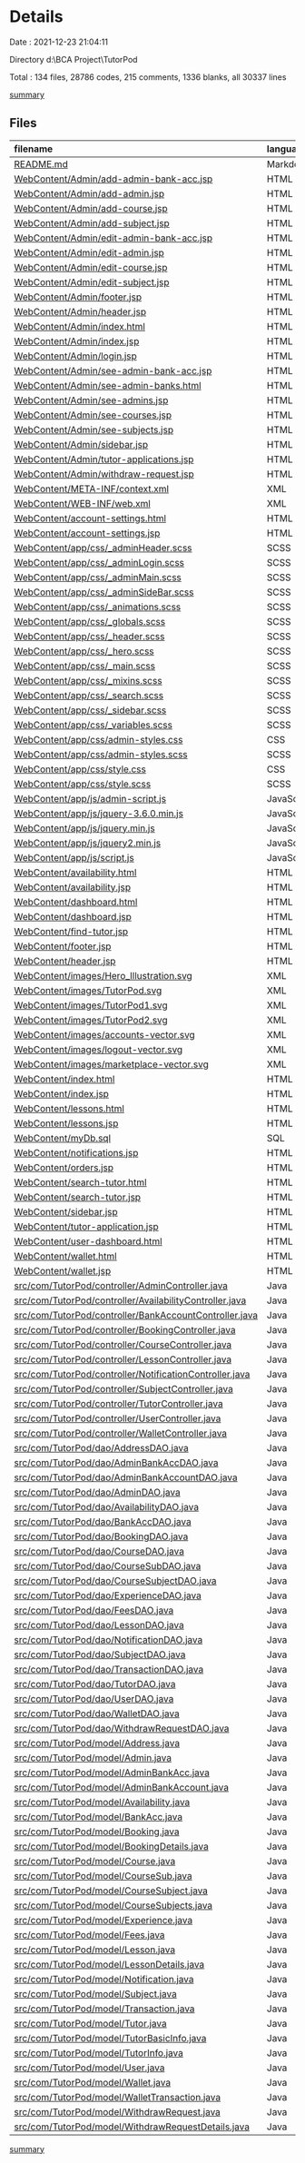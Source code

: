 # Details

Date : 2021-12-23 21:04:11

Directory d:\BCA Project\TutorPod

Total : 134 files,  28786 codes, 215 comments, 1336 blanks, all 30337 lines

[summary](results.md)

## Files
| filename | language | code | comment | blank | total |
| :--- | :--- | ---: | ---: | ---: | ---: |
| [README.md](/README.md) | Markdown | 1 | 0 | 1 | 2 |
| [WebContent/Admin/add-admin-bank-acc.jsp](/WebContent/Admin/add-admin-bank-acc.jsp) | HTML | 156 | 0 | 4 | 160 |
| [WebContent/Admin/add-admin.jsp](/WebContent/Admin/add-admin.jsp) | HTML | 109 | 0 | 3 | 112 |
| [WebContent/Admin/add-course.jsp](/WebContent/Admin/add-course.jsp) | HTML | 142 | 0 | 2 | 144 |
| [WebContent/Admin/add-subject.jsp](/WebContent/Admin/add-subject.jsp) | HTML | 186 | 0 | 5 | 191 |
| [WebContent/Admin/edit-admin-bank-acc.jsp](/WebContent/Admin/edit-admin-bank-acc.jsp) | HTML | 106 | 0 | 2 | 108 |
| [WebContent/Admin/edit-admin.jsp](/WebContent/Admin/edit-admin.jsp) | HTML | 69 | 0 | 1 | 70 |
| [WebContent/Admin/edit-course.jsp](/WebContent/Admin/edit-course.jsp) | HTML | 73 | 0 | 1 | 74 |
| [WebContent/Admin/edit-subject.jsp](/WebContent/Admin/edit-subject.jsp) | HTML | 131 | 0 | 3 | 134 |
| [WebContent/Admin/footer.jsp](/WebContent/Admin/footer.jsp) | HTML | 4 | 0 | 2 | 6 |
| [WebContent/Admin/header.jsp](/WebContent/Admin/header.jsp) | HTML | 30 | 0 | 2 | 32 |
| [WebContent/Admin/index.html](/WebContent/Admin/index.html) | HTML | 277 | 0 | 6 | 283 |
| [WebContent/Admin/index.jsp](/WebContent/Admin/index.jsp) | HTML | 6 | 0 | 2 | 8 |
| [WebContent/Admin/login.jsp](/WebContent/Admin/login.jsp) | HTML | 53 | 0 | 3 | 56 |
| [WebContent/Admin/see-admin-bank-acc.jsp](/WebContent/Admin/see-admin-bank-acc.jsp) | HTML | 119 | 0 | 4 | 123 |
| [WebContent/Admin/see-admin-banks.html](/WebContent/Admin/see-admin-banks.html) | HTML | 138 | 0 | 5 | 143 |
| [WebContent/Admin/see-admins.jsp](/WebContent/Admin/see-admins.jsp) | HTML | 69 | 0 | 3 | 72 |
| [WebContent/Admin/see-courses.jsp](/WebContent/Admin/see-courses.jsp) | HTML | 174 | 0 | 6 | 180 |
| [WebContent/Admin/see-subjects.jsp](/WebContent/Admin/see-subjects.jsp) | HTML | 84 | 0 | 3 | 87 |
| [WebContent/Admin/sidebar.jsp](/WebContent/Admin/sidebar.jsp) | HTML | 112 | 0 | 0 | 112 |
| [WebContent/Admin/tutor-applications.jsp](/WebContent/Admin/tutor-applications.jsp) | HTML | 157 | 0 | 3 | 160 |
| [WebContent/Admin/withdraw-request.jsp](/WebContent/Admin/withdraw-request.jsp) | HTML | 152 | 0 | 3 | 155 |
| [WebContent/META-INF/context.xml](/WebContent/META-INF/context.xml) | XML | 7 | 0 | 2 | 9 |
| [WebContent/WEB-INF/web.xml](/WebContent/WEB-INF/web.xml) | XML | 215 | 0 | 25 | 240 |
| [WebContent/account-settings.html](/WebContent/account-settings.html) | HTML | 380 | 0 | 3 | 383 |
| [WebContent/account-settings.jsp](/WebContent/account-settings.jsp) | HTML | 1,121 | 0 | 7 | 1,128 |
| [WebContent/app/css/_adminHeader.scss](/WebContent/app/css/_adminHeader.scss) | SCSS | 12 | 0 | 1 | 13 |
| [WebContent/app/css/_adminLogin.scss](/WebContent/app/css/_adminLogin.scss) | SCSS | 35 | 0 | 1 | 36 |
| [WebContent/app/css/_adminMain.scss](/WebContent/app/css/_adminMain.scss) | SCSS | 158 | 0 | 26 | 184 |
| [WebContent/app/css/_adminSideBar.scss](/WebContent/app/css/_adminSideBar.scss) | SCSS | 155 | 0 | 1 | 156 |
| [WebContent/app/css/_animations.scss](/WebContent/app/css/_animations.scss) | SCSS | 233 | 0 | 6 | 239 |
| [WebContent/app/css/_globals.scss](/WebContent/app/css/_globals.scss) | SCSS | 1,176 | 9 | 157 | 1,342 |
| [WebContent/app/css/_header.scss](/WebContent/app/css/_header.scss) | SCSS | 458 | 1 | 2 | 461 |
| [WebContent/app/css/_hero.scss](/WebContent/app/css/_hero.scss) | SCSS | 45 | 1 | 1 | 47 |
| [WebContent/app/css/_main.scss](/WebContent/app/css/_main.scss) | SCSS | 581 | 0 | 16 | 597 |
| [WebContent/app/css/_mixins.scss](/WebContent/app/css/_mixins.scss) | SCSS | 22 | 3 | 2 | 27 |
| [WebContent/app/css/_search.scss](/WebContent/app/css/_search.scss) | SCSS | 416 | 0 | 2 | 418 |
| [WebContent/app/css/_sidebar.scss](/WebContent/app/css/_sidebar.scss) | SCSS | 58 | 0 | 0 | 58 |
| [WebContent/app/css/_variables.scss](/WebContent/app/css/_variables.scss) | SCSS | 36 | 3 | 3 | 42 |
| [WebContent/app/css/admin-styles.css](/WebContent/app/css/admin-styles.css) | CSS | 2,450 | 0 | 105 | 2,555 |
| [WebContent/app/css/admin-styles.scss](/WebContent/app/css/admin-styles.scss) | SCSS | 9 | 0 | 0 | 9 |
| [WebContent/app/css/style.css](/WebContent/app/css/style.css) | CSS | 3,221 | 0 | 112 | 3,333 |
| [WebContent/app/css/style.scss](/WebContent/app/css/style.scss) | SCSS | 9 | 0 | 1 | 10 |
| [WebContent/app/js/admin-script.js](/WebContent/app/js/admin-script.js) | JavaScript | 52 | 3 | 9 | 64 |
| [WebContent/app/js/jquery-3.6.0.min.js](/WebContent/app/js/jquery-3.6.0.min.js) | JavaScript | 1 | 1 | 1 | 3 |
| [WebContent/app/js/jquery.min.js](/WebContent/app/js/jquery.min.js) | JavaScript | 1 | 1 | 1 | 3 |
| [WebContent/app/js/jquery2.min.js](/WebContent/app/js/jquery2.min.js) | JavaScript | 3 | 1 | 1 | 5 |
| [WebContent/app/js/script.js](/WebContent/app/js/script.js) | JavaScript | 64 | 3 | 4 | 71 |
| [WebContent/availability.html](/WebContent/availability.html) | HTML | 791 | 0 | 37 | 828 |
| [WebContent/availability.jsp](/WebContent/availability.jsp) | HTML | 181 | 0 | 2 | 183 |
| [WebContent/dashboard.html](/WebContent/dashboard.html) | HTML | 321 | 0 | 3 | 324 |
| [WebContent/dashboard.jsp](/WebContent/dashboard.jsp) | HTML | 91 | 0 | 1 | 92 |
| [WebContent/find-tutor.jsp](/WebContent/find-tutor.jsp) | HTML | 8 | 0 | 3 | 11 |
| [WebContent/footer.jsp](/WebContent/footer.jsp) | HTML | 4 | 0 | 1 | 5 |
| [WebContent/header.jsp](/WebContent/header.jsp) | HTML | 598 | 0 | 18 | 616 |
| [WebContent/images/Hero_Illustration.svg](/WebContent/images/Hero_Illustration.svg) | XML | 1 | 0 | 0 | 1 |
| [WebContent/images/TutorPod.svg](/WebContent/images/TutorPod.svg) | XML | 1 | 0 | 0 | 1 |
| [WebContent/images/TutorPod1.svg](/WebContent/images/TutorPod1.svg) | XML | 1 | 0 | 0 | 1 |
| [WebContent/images/TutorPod2.svg](/WebContent/images/TutorPod2.svg) | XML | 1 | 0 | 0 | 1 |
| [WebContent/images/accounts-vector.svg](/WebContent/images/accounts-vector.svg) | XML | 1 | 0 | 0 | 1 |
| [WebContent/images/logout-vector.svg](/WebContent/images/logout-vector.svg) | XML | 1 | 0 | 0 | 1 |
| [WebContent/images/marketplace-vector.svg](/WebContent/images/marketplace-vector.svg) | XML | 1 | 0 | 0 | 1 |
| [WebContent/index.html](/WebContent/index.html) | HTML | 391 | 0 | 12 | 403 |
| [WebContent/index.jsp](/WebContent/index.jsp) | HTML | 26 | 0 | 1 | 27 |
| [WebContent/lessons.html](/WebContent/lessons.html) | HTML | 319 | 0 | 18 | 337 |
| [WebContent/lessons.jsp](/WebContent/lessons.jsp) | HTML | 691 | 0 | 4 | 695 |
| [WebContent/myDb.sql](/WebContent/myDb.sql) | SQL | 192 | 0 | 1 | 193 |
| [WebContent/notifications.jsp](/WebContent/notifications.jsp) | HTML | 118 | 0 | 1 | 119 |
| [WebContent/orders.jsp](/WebContent/orders.jsp) | HTML | 81 | 0 | 1 | 82 |
| [WebContent/search-tutor.html](/WebContent/search-tutor.html) | HTML | 467 | 0 | 14 | 481 |
| [WebContent/search-tutor.jsp](/WebContent/search-tutor.jsp) | HTML | 591 | 0 | 5 | 596 |
| [WebContent/sidebar.jsp](/WebContent/sidebar.jsp) | HTML | 70 | 0 | 0 | 70 |
| [WebContent/tutor-application.jsp](/WebContent/tutor-application.jsp) | HTML | 1,031 | 0 | 22 | 1,053 |
| [WebContent/user-dashboard.html](/WebContent/user-dashboard.html) | HTML | 656 | 0 | 36 | 692 |
| [WebContent/wallet.html](/WebContent/wallet.html) | HTML | 292 | 0 | 19 | 311 |
| [WebContent/wallet.jsp](/WebContent/wallet.jsp) | HTML | 186 | 0 | 1 | 187 |
| [src/com/TutorPod/controller/AdminController.java](/src/com/TutorPod/controller/AdminController.java) | Java | 131 | 6 | 10 | 147 |
| [src/com/TutorPod/controller/AvailabilityController.java](/src/com/TutorPod/controller/AvailabilityController.java) | Java | 105 | 1 | 8 | 114 |
| [src/com/TutorPod/controller/BankAccountController.java](/src/com/TutorPod/controller/BankAccountController.java) | Java | 214 | 2 | 8 | 224 |
| [src/com/TutorPod/controller/BookingController.java](/src/com/TutorPod/controller/BookingController.java) | Java | 211 | 3 | 8 | 222 |
| [src/com/TutorPod/controller/CourseController.java](/src/com/TutorPod/controller/CourseController.java) | Java | 106 | 2 | 10 | 118 |
| [src/com/TutorPod/controller/LessonController.java](/src/com/TutorPod/controller/LessonController.java) | Java | 258 | 0 | 12 | 270 |
| [src/com/TutorPod/controller/NotificationController.java](/src/com/TutorPod/controller/NotificationController.java) | Java | 156 | 0 | 8 | 164 |
| [src/com/TutorPod/controller/SubjectController.java](/src/com/TutorPod/controller/SubjectController.java) | Java | 148 | 1 | 12 | 161 |
| [src/com/TutorPod/controller/TutorController.java](/src/com/TutorPod/controller/TutorController.java) | Java | 419 | 0 | 8 | 427 |
| [src/com/TutorPod/controller/UserController.java](/src/com/TutorPod/controller/UserController.java) | Java | 322 | 0 | 17 | 339 |
| [src/com/TutorPod/controller/WalletController.java](/src/com/TutorPod/controller/WalletController.java) | Java | 155 | 0 | 12 | 167 |
| [src/com/TutorPod/dao/AddressDAO.java](/src/com/TutorPod/dao/AddressDAO.java) | Java | 205 | 7 | 17 | 229 |
| [src/com/TutorPod/dao/AdminBankAccDAO.java](/src/com/TutorPod/dao/AdminBankAccDAO.java) | Java | 163 | 0 | 12 | 175 |
| [src/com/TutorPod/dao/AdminBankAccountDAO.java](/src/com/TutorPod/dao/AdminBankAccountDAO.java) | Java | 103 | 0 | 11 | 114 |
| [src/com/TutorPod/dao/AdminDAO.java](/src/com/TutorPod/dao/AdminDAO.java) | Java | 167 | 9 | 18 | 194 |
| [src/com/TutorPod/dao/AvailabilityDAO.java](/src/com/TutorPod/dao/AvailabilityDAO.java) | Java | 229 | 15 | 38 | 282 |
| [src/com/TutorPod/dao/BankAccDAO.java](/src/com/TutorPod/dao/BankAccDAO.java) | Java | 150 | 0 | 12 | 162 |
| [src/com/TutorPod/dao/BookingDAO.java](/src/com/TutorPod/dao/BookingDAO.java) | Java | 207 | 14 | 34 | 255 |
| [src/com/TutorPod/dao/CourseDAO.java](/src/com/TutorPod/dao/CourseDAO.java) | Java | 140 | 7 | 18 | 165 |
| [src/com/TutorPod/dao/CourseSubDAO.java](/src/com/TutorPod/dao/CourseSubDAO.java) | Java | 151 | 8 | 18 | 177 |
| [src/com/TutorPod/dao/CourseSubjectDAO.java](/src/com/TutorPod/dao/CourseSubjectDAO.java) | Java | 149 | 5 | 25 | 179 |
| [src/com/TutorPod/dao/ExperienceDAO.java](/src/com/TutorPod/dao/ExperienceDAO.java) | Java | 195 | 7 | 17 | 219 |
| [src/com/TutorPod/dao/FeesDAO.java](/src/com/TutorPod/dao/FeesDAO.java) | Java | 188 | 7 | 14 | 209 |
| [src/com/TutorPod/dao/LessonDAO.java](/src/com/TutorPod/dao/LessonDAO.java) | Java | 323 | 12 | 15 | 350 |
| [src/com/TutorPod/dao/NotificationDAO.java](/src/com/TutorPod/dao/NotificationDAO.java) | Java | 216 | 6 | 20 | 242 |
| [src/com/TutorPod/dao/SubjectDAO.java](/src/com/TutorPod/dao/SubjectDAO.java) | Java | 147 | 8 | 17 | 172 |
| [src/com/TutorPod/dao/TransactionDAO.java](/src/com/TutorPod/dao/TransactionDAO.java) | Java | 206 | 10 | 18 | 234 |
| [src/com/TutorPod/dao/TutorDAO.java](/src/com/TutorPod/dao/TutorDAO.java) | Java | 429 | 9 | 45 | 483 |
| [src/com/TutorPod/dao/UserDAO.java](/src/com/TutorPod/dao/UserDAO.java) | Java | 247 | 8 | 14 | 269 |
| [src/com/TutorPod/dao/WalletDAO.java](/src/com/TutorPod/dao/WalletDAO.java) | Java | 256 | 8 | 22 | 286 |
| [src/com/TutorPod/dao/WithdrawRequestDAO.java](/src/com/TutorPod/dao/WithdrawRequestDAO.java) | Java | 140 | 7 | 16 | 163 |
| [src/com/TutorPod/model/Address.java](/src/com/TutorPod/model/Address.java) | Java | 78 | 0 | 2 | 80 |
| [src/com/TutorPod/model/Admin.java](/src/com/TutorPod/model/Admin.java) | Java | 39 | 0 | 4 | 43 |
| [src/com/TutorPod/model/AdminBankAcc.java](/src/com/TutorPod/model/AdminBankAcc.java) | Java | 49 | 0 | 2 | 51 |
| [src/com/TutorPod/model/AdminBankAccount.java](/src/com/TutorPod/model/AdminBankAccount.java) | Java | 93 | 0 | 2 | 95 |
| [src/com/TutorPod/model/Availability.java](/src/com/TutorPod/model/Availability.java) | Java | 69 | 12 | 1 | 82 |
| [src/com/TutorPod/model/BankAcc.java](/src/com/TutorPod/model/BankAcc.java) | Java | 68 | 0 | 2 | 70 |
| [src/com/TutorPod/model/Booking.java](/src/com/TutorPod/model/Booking.java) | Java | 91 | 0 | 1 | 92 |
| [src/com/TutorPod/model/BookingDetails.java](/src/com/TutorPod/model/BookingDetails.java) | Java | 53 | 0 | 3 | 56 |
| [src/com/TutorPod/model/Course.java](/src/com/TutorPod/model/Course.java) | Java | 58 | 0 | 2 | 60 |
| [src/com/TutorPod/model/CourseSub.java](/src/com/TutorPod/model/CourseSub.java) | Java | 49 | 0 | 2 | 51 |
| [src/com/TutorPod/model/CourseSubject.java](/src/com/TutorPod/model/CourseSubject.java) | Java | 93 | 0 | 3 | 96 |
| [src/com/TutorPod/model/CourseSubjects.java](/src/com/TutorPod/model/CourseSubjects.java) | Java | 27 | 0 | 3 | 30 |
| [src/com/TutorPod/model/Experience.java](/src/com/TutorPod/model/Experience.java) | Java | 97 | 0 | 5 | 102 |
| [src/com/TutorPod/model/Fees.java](/src/com/TutorPod/model/Fees.java) | Java | 64 | 0 | 4 | 68 |
| [src/com/TutorPod/model/Lesson.java](/src/com/TutorPod/model/Lesson.java) | Java | 82 | 0 | 2 | 84 |
| [src/com/TutorPod/model/LessonDetails.java](/src/com/TutorPod/model/LessonDetails.java) | Java | 182 | 0 | 2 | 184 |
| [src/com/TutorPod/model/Notification.java](/src/com/TutorPod/model/Notification.java) | Java | 88 | 0 | 3 | 91 |
| [src/com/TutorPod/model/Subject.java](/src/com/TutorPod/model/Subject.java) | Java | 40 | 0 | 2 | 42 |
| [src/com/TutorPod/model/Transaction.java](/src/com/TutorPod/model/Transaction.java) | Java | 90 | 0 | 2 | 92 |
| [src/com/TutorPod/model/Tutor.java](/src/com/TutorPod/model/Tutor.java) | Java | 67 | 0 | 3 | 70 |
| [src/com/TutorPod/model/TutorBasicInfo.java](/src/com/TutorPod/model/TutorBasicInfo.java) | Java | 112 | 0 | 3 | 115 |
| [src/com/TutorPod/model/TutorInfo.java](/src/com/TutorPod/model/TutorInfo.java) | Java | 148 | 0 | 4 | 152 |
| [src/com/TutorPod/model/User.java](/src/com/TutorPod/model/User.java) | Java | 147 | 0 | 2 | 149 |
| [src/com/TutorPod/model/Wallet.java](/src/com/TutorPod/model/Wallet.java) | Java | 39 | 0 | 2 | 41 |
| [src/com/TutorPod/model/WalletTransaction.java](/src/com/TutorPod/model/WalletTransaction.java) | Java | 91 | 15 | 3 | 109 |
| [src/com/TutorPod/model/WithdrawRequest.java](/src/com/TutorPod/model/WithdrawRequest.java) | Java | 79 | 0 | 2 | 81 |
| [src/com/TutorPod/model/WithdrawRequestDetails.java](/src/com/TutorPod/model/WithdrawRequestDetails.java) | Java | 79 | 0 | 3 | 82 |

[summary](results.md)